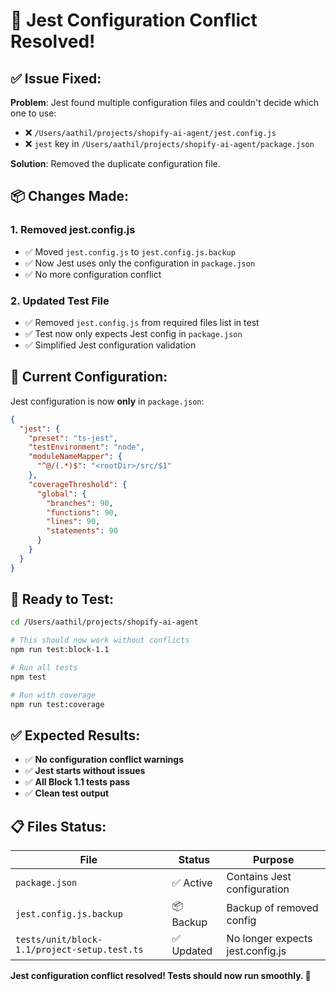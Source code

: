 # 🔧 Jest Configuration Conflict Resolved!

## ✅ **Issue Fixed:**

**Problem**: Jest found multiple configuration files and couldn't decide which
one to use:

- ❌ `/Users/aathil/projects/shopify-ai-agent/jest.config.js`
- ❌ `jest` key in `/Users/aathil/projects/shopify-ai-agent/package.json`

**Solution**: Removed the duplicate configuration file.

## 📦 **Changes Made:**

### **1. Removed jest.config.js**

- ✅ Moved `jest.config.js` to `jest.config.js.backup`
- ✅ Now Jest uses only the configuration in `package.json`
- ✅ No more configuration conflict

### **2. Updated Test File**

- ✅ Removed `jest.config.js` from required files list in test
- ✅ Test now only expects Jest config in `package.json`
- ✅ Simplified Jest configuration validation

## 🎯 **Current Configuration:**

Jest configuration is now **only** in `package.json`:

```json
{
  "jest": {
    "preset": "ts-jest",
    "testEnvironment": "node",
    "moduleNameMapper": {
      "^@/(.*)$": "<rootDir>/src/$1"
    },
    "coverageThreshold": {
      "global": {
        "branches": 90,
        "functions": 90,
        "lines": 90,
        "statements": 90
      }
    }
  }
}
```

## 🧪 **Ready to Test:**

```bash
cd /Users/aathil/projects/shopify-ai-agent

# This should now work without conflicts
npm run test:block-1.1

# Run all tests
npm test

# Run with coverage
npm run test:coverage
```

## ✅ **Expected Results:**

- ✅ **No configuration conflict warnings**
- ✅ **Jest starts without issues**
- ✅ **All Block 1.1 tests pass**
- ✅ **Clean test output**

## 📋 **Files Status:**

| File                                         | Status     | Purpose                          |
| -------------------------------------------- | ---------- | -------------------------------- |
| `package.json`                               | ✅ Active  | Contains Jest configuration      |
| `jest.config.js.backup`                      | 📦 Backup  | Backup of removed config         |
| `tests/unit/block-1.1/project-setup.test.ts` | ✅ Updated | No longer expects jest.config.js |

**Jest configuration conflict resolved! Tests should now run smoothly. 🎉**
